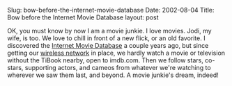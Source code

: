 Slug: bow-before-the-internet-movie-database
Date: 2002-08-04
Title: Bow before the Internet Movie Database
layout: post

OK, you must know by now I am a movie junkie. I love movies. Jodi, my wife, is too. We love to chill in front of a new flick, or an old favorite. I discovered the <a href="http://www.imdb.com">Internet Movie Database</a> a couple years ago, but since getting our <a href="http://media.redmonk.net/images/modemAndRouter.jpeg">wireless network</a> in place, we hardly watch a movie or television without the TiBook nearby, open to imdb.com. Then we follow stars, co-stars, supporting actors, and cameos from whatever we&#39;re watching to wherever we saw them last, and beyond. A movie junkie&#39;s dream, indeed!
